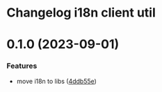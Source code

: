 # Changelog i18n client util

# 0.1.0 (2023-09-01)

### Features

- move i18n to libs ([4ddb55e](https://github.com/sauldeleon/portfolio-blog/commit/4ddb55e2fb66baf2dffbe86306ce05156e84c60e))

